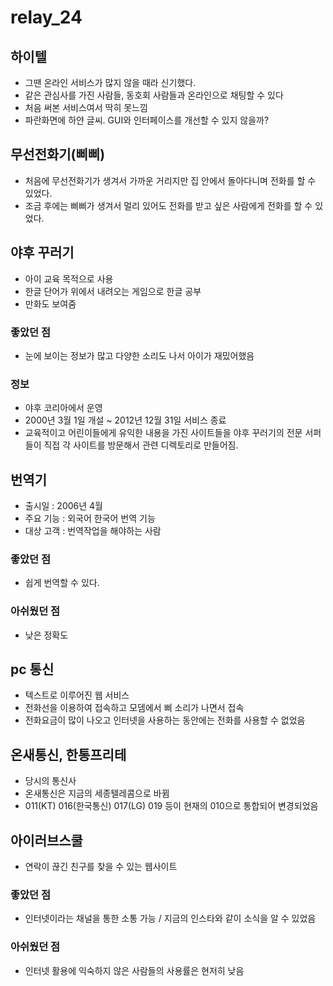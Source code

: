 # relay_24

## 하이텔
* 그땐 온라인 서비스가 많지 않을 때라 신기했다.
* 같은 관심사를 가진 사람들, 동호회 사람들과 온라인으로 채팅할 수 있다
* 처음 써본 서비스여서 딱히 못느낌
* 파란화면에 하얀 글씨. GUI와 인터페이스를 개선할 수 있지 않을까?

## 무선전화기(삐삐)
* 처음에 무선전화기가 생겨서 가까운 거리지만 집 안에서 돌아다니며 전화를 할 수 있었다.
* 조금 후에는 삐삐가 생겨서 멀리 있어도 전화를 받고 싶은 사람에게 전화를 할 수 있었다.

## 야후 꾸러기
* 아이 교육 목적으로 사용
* 한글 단어가 위에서 내려오는 게임으로 한글 공부
* 만화도 보여줌
### 좋았던 점
* 눈에 보이는 정보가 많고 다양한 소리도 나서 아이가 재밌어했음
### 정보
* 야후 코리아에서 운영
* 2000년 3월 1일 개설 ~ 2012년 12월 31일 서비스 종료
* 교육적이고 어린이들에게 유익한 내용을 가진 사이트들을 야후 꾸러기의 전문 서퍼들이 직접 각 사이트를 방문해서 관련 디렉토리로 만들어짐.

## 번역기
* 출시일 : 2006년 4월
* 주요 기능 : 외국어 한국어 번역 기능
* 대상 고객 : 번역작업을 해야하는 사람
### 좋았던 점
* 쉽게 번역할 수 있다.
### 아쉬웠던 점 
* 낮은 정확도

## pc 통신
* 텍스트로 이루어진 웹 서비스
* 전화선을 이용하여 접속하고 모뎀에서 삐 소리가 나면서 접속
* 전화요금이 많이 나오고 인터넷을 사용하는 동안에는 전화를 사용할 수 없었음

## 온새통신, 한통프리테
* 당시의 통신사
* 온새통신은 지금의 세종텔레콤으로 바뀜
* 011(KT) 016(한국통신) 017(LG) 019 등이 현재의 010으로 통합되어 변경되었음

## 아이러브스쿨
* 연락이 끊긴 친구를 찾을 수 있는 웹사이트
### 좋았던 점
* 인터넷이라는 채널을 통한 소통 가능 / 지금의 인스타와 같이 소식을 알 수 있었음
### 아쉬웠던 점
* 인터넷 활용에 익숙하지 않은 사람들의 사용률은 현저히 낮음
